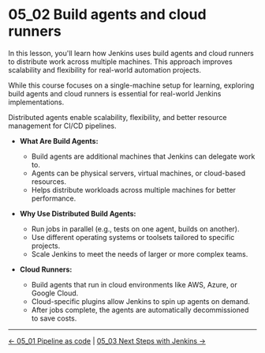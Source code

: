 # 05_02 Build agents and cloud runners

In this lesson, you'll learn how Jenkins uses build agents and cloud runners to distribute work across multiple machines. This approach improves scalability and flexibility for real-world automation projects.

While this course focuses on a single-machine setup for learning, exploring build agents and cloud runners is essential for real-world Jenkins implementations.

Distributed agents enable scalability, flexibility, and better resource management for CI/CD pipelines.

- **What Are Build Agents:**
  - Build agents are additional machines that Jenkins can delegate work to.
  - Agents can be physical servers, virtual machines, or cloud-based resources.
  - Helps distribute workloads across multiple machines for better performance.

- **Why Use Distributed Build Agents:**
  - Run jobs in parallel (e.g., tests on one agent, builds on another).
  - Use different operating systems or toolsets tailored to specific projects.
  - Scale Jenkins to meet the needs of larger or more complex teams.

- **Cloud Runners:**
  - Build agents that run in cloud environments like AWS, Azure, or Google Cloud.
  - Cloud-specific plugins allow Jenkins to spin up agents on demand.
  - After jobs complete, the agents are automatically decommissioned to save costs.

<!-- FooterStart -->
---
[← 05_01 Pipeline as code](../05_01_pipeline_as_code/README.md) | [05_03 Next Steps with Jenkins →](../05_03_continuing_on_with_jenkins/README.md)
<!-- FooterEnd -->
